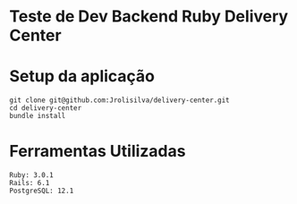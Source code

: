 # Teste de Dev Backend Ruby Delivery Center


# Setup da aplicação

    git clone git@github.com:Jrolisilva/delivery-center.git
    cd delivery-center
    bundle install
    
# Ferramentas Utilizadas

    Ruby: 3.0.1
    Rails: 6.1
    PostgreSQL: 12.1




